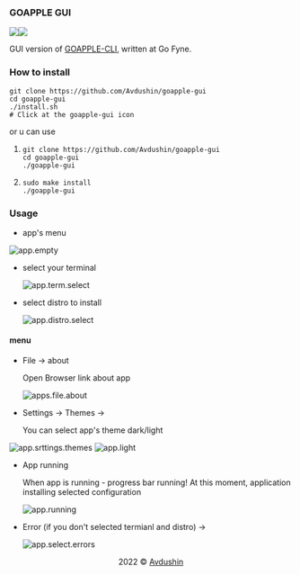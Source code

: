 ### GOAPPLE GUI

![](src/assets/demo/app.dark.png)![](src/assets/demo/app.light.png)

GUI version of [GOAPPLE-CLI](https://github.com/Avdushin/GOAPPLE), written at Go Fyne.

### How to install

```
git clone https://github.com/Avdushin/goapple-gui
cd goapple-gui
./install.sh
# Click at the goapple-gui icon
```

or u can use

1) ```
   git clone https://github.com/Avdushin/goapple-gui
   cd goapple-gui
   ./goapple-gui
   ```

2) ```
   sudo make install
   ./goapple-gui
   ```

### Usage

 * app's menu

![app.empty](src/assets/demo/app.empty.png)

* select your terminal

  ![app.term.select](src/assets/demo/app.term.select.png)

* select  distro to install

  ![app.distro.select](src/assets/demo/app.distro.select.png)

#### menu

* File -> about

  Open Browser link about app

  ![apps.file.about](src/assets/demo/apps.file.about.png)



* Settings -> Themes ->

  You can select app's theme dark/light

![app.srttings.themes](src/assets/demo/app.srttings.themes.png)  ![app.light](src/assets/demo/app.light.png)

* App running

  When app is running - progress bar running! At this moment, application installing selected configuration

  ![app.running](src/assets/demo/app.running.png)

* Error (if you don't selected termianl and distro) ->

  ![app.select.errors](src/assets/demo/app.select.errors.png)



<p align="center">2022 © <a href="https://github.com/Avdushin" target="_blank">Avdushin</a></p>
